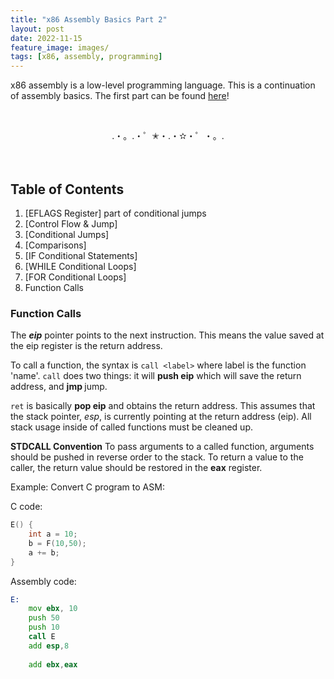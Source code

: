```yaml
---
title: "x86 Assembly Basics Part 2"
layout: post
date: 2022-11-15
feature_image: images/
tags: [x86, assembly, programming]
---
```


x86 assembly is a low-level programming language. This is a continuation of assembly basics. The first part can be found [here](https://aerahan.github.io/x86-assembly-basics)!

<!--more-->

&nbsp;
&nbsp;
&nbsp;

<div align="center">.・。.・゜✭・.・✫・゜・。. </div>

<br>
<br>

## Table of Contents

1. [EFLAGS Register] part of conditional jumps
2. [Control Flow & Jump]
3. [Conditional Jumps]
4. [Comparisons]
5. [IF Conditional Statements]
6. [WHILE Conditional Loops]
7. [FOR Conditional Loops]
8. Function Calls



### Function Calls

The ***eip*** pointer points to the next instruction. This means the value saved at the eip register is the return address.

To call a function, the syntax is `call <label>` where label is the function 'name'. `call` does two things: it will **push eip** which will save the return address, and **jmp <label>** jump. 
  
`ret` is basically **pop eip** and obtains the return address. This assumes that the stack pointer, *esp*, is currently pointing at the return address (eip). All stack usage inside of called functions must be cleaned up. 
  

**STDCALL Convention**
  To pass arguments to a called function, arguments should be pushed in reverse order to the stack. To return a value to the caller, the return value should be restored in the **eax** register.
  
  Example: Convert C program to ASM:
  
C code:

```c
E() {
    int a = 10;
    b = F(10,50);
    a += b;
}
```

Assembly code:
```asm
E:
    mov ebx, 10
    push 50
    push 10
    call E
    add esp,8
    
    add ebx,eax
```
  
  
